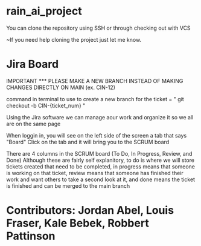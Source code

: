 # rain_ai_project
You can clone the repository using SSH or through checking out with VCS

~If you need help cloning the project just let me know.

# Jira Board

IMPORTANT *** PLEASE MAKE A NEW BRANCH INSTEAD OF MAKING CHANGES DIRECTLY ON MAIN (ex. CIN-12)

command in terminal to use to create a new branch for the ticket = " git checkout -b CIN-{ticket_num} "

Using the Jira software we can manage aour work and organize it so we all are on the same page

When loggin in, you will see on the left side of the screen a tab that says "Board"
Click on the tab and it will bring you to the SCRUM board

There are 4 columns in the SCRUM board (To Do, In Progress, Review, and Done)
Although these are fairly self explanitory, to do is where we will store tickets created that need to be completed, in progress means that someone is working on that ticket,
review means that someone has finished their work and want others to take a second look at it, and done means the ticket is finished and can be merged to the main branch

# Contributors: Jordan Abel, Louis Fraser, Kale Bebek, Robbert Pattinson
